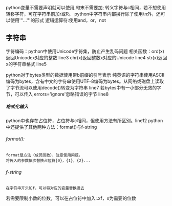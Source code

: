 python变量不需要声明就可以使用,句末不需要加;
转义字符与c相同，若不想使用转移字符，可在字符串前加r或R。
python中字符串内部换行除了使用\n外，还可以使用'''...'''的形式
逻辑运算符:使用and，or，not

## 字符串
字符编码：python中使用Unicode字符集，防止产生乱码问题
相关函数：ord(x)返回Unicodex对应的整数 line3
          chr(x)返回整数x对应的Unicode line4
          str(x)返回x的字符串格式      line5

python对于bytes类型的数据使用带b前缀的引号表示
纯英语的字符串使用ASCII编码为bytes，含有中文的字符串使用UTF-8编码为bytes。从网络或磁盘上读取了字节流可以使用decode()转变为字符串 line7
若bytes中有一小部分无效的字节，可以传入 errors='ignore'忽略错误的字节 line8
##### 格式化输入
python中也存在占位符，占位符与c相同，但使用方法有所区别。line12
python中还提供了其他两种方法：format()与f-string
###### format():
    format是方法（成员函数），注意使用问题。
    将传入的参数依次替换占位符{0}，{1}，{2}...
###### f-string
    在字符串开头加f，可以将对应的变量替换进去
若需要限制小数的位数，可以在占位符中加入:.xf，x为需要的位数


